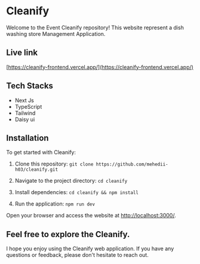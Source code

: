 # Cleanify

Welcome to the Event Cleanify repository! This website represent a dish washing store Management Application.

## Live link

[https://cleanify-frontend.vercel.app/](https://cleanify-frontend.vercel.app/)

## Tech Stacks

- Next Js
- TypeScript
- Tailwind
- Daisy ui

## Installation

To get started with Cleanify:

1. Clone this repository: `git clone https://github.com/mehedii-h03/cleanify.git`

2. Navigate to the project directory: `cd cleanify`

3. Install dependencies: `cd cleanify && npm install`

4. Run the application: `npm run dev`

Open your browser and access the website at [http://localhost:3000/](http://localhost:3000/).

## Feel free to explore the Cleanify.

I hope you enjoy using the Cleanify web application. If you have any questions or feedback, please don't hesitate to reach out.
